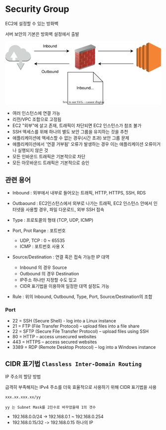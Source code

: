 # Security Group

EC2에 설정할 수 있는 방화벽

서버 보안의 기본은 방화벽 설정에서 출발

![Security Group](../images/AWS/AWS_Security_Group.drawio.svg)

- 여러 인스턴스에 연결 가능
- 리전/VPC 조합으로 고정됨
- EC2 "외부"에 살고 존재, 트래픽이 차단되면 EC2 인스턴스가 참조 불가
- SSH 액세스를 위해 하나의 별도 보안 그룹을 유지하는 것을 추천
- 애플리케이션에 액세스할 수 없는 경우(시간 초과) 보안 그룹 문제
- 애플리케이션에서 '연결 거부됨' 오류가 발생하는 경우 이는 애플리케이션 오류이거나 실행되지 않은 것
- 모든 인바운드 트래픽은 기본적으로 차단
- 모든 아웃바운드 트래픽은 기본적으로 승인

## 관련 용어
- Inbound : 외부에서 내부로 들어오는 트래픽, HTTP, HTTPS, SSH, RDS
- Outbaound : EC2인스턴스에서 외부로 나가는 트래픽, EC2 인스턴스 안에서 인터넷을 사용할 경우, 파일 다운로드, 외부 SSH 접속

- Type : 프로토콜의 형태 (TCP, UDP, ICMP)

- Port, Prot Range : 포트번호
    - UDP, TCP : 0 ~ 65535
    - ICMP : 포트번호 사용 X

- Source/Destination : 연결 혹은 접속 가능한 IP 대역
    - Inbound 의 경우 Source
    - Outbound 의 경우 Destination
    - IP주소 하나만 지정할 수도 있고
    - CIDR 표기법을 이용하여 일정한 대역 설정도 가능

- Rule : 위의 Inbound, Outbound, Type, Port, Source/Destination의 조합

### Port

- 22 = SSH (Secure Shell) - log into a Linux instance
- 21 = FTP (File Transfer Protocol) – upload files into a file share
- 22 = SFTP (Secure File Transfer Protocol) – upload files using SSH
- 80 = HTTP – access unsecured websites
- 443 = HTTPS – access secured websites
- 3389 = RDP (Remote Desktop Protocol) – log into a Windows instance

## CIDR 표기법 `Classless Inter-Domain Routing`
IP 주소의 할당 방법

급격히 부족해지는 IPv4 주소를 더욱 효율적으로 사용하기 위해 CIDR 표기법을 사용

```
xxx.xx.xxx.xx/yy

yy 는 Subnet Mask를 2진수로 바꾸었을때 1의 갯수
```


- 192.168.0.0/24 -> 192.168.0.1 ~ 192.168.0.254 
- 192.168.0.15/32 -> 192.168.0.15 하나의 IP